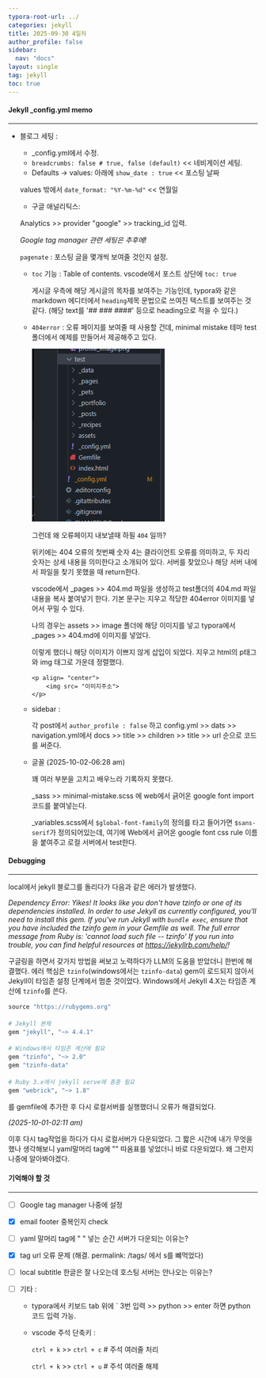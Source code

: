 ```yaml
---
typora-root-url: ../
categories: jekyll
title: 2025-09-30 4일차
author_profile: false
sidebar:
  nav: "docs"
layout: single
tag: jekyll
toc: true
---
```


#### Jekyll \_config.yml memo

---

- 블로그 세팅 :

  - \_config.yml에서 수정.
  - `breadcrumbs: false # true, false (default)` << 네비게이션 세팅.
  - Defaults -> values: 아래에 `show_date : true` << 포스팅 날짜

  values 밖에서 `date_format: "%Y-%m-%d"` << 연월일

  - 구글 애널리틱스:

  Analytics >> provider "google" >> tracking_id 입력.

  _Google tag manager 관련 세팅은 추후에!_

  `pagenate` : 포스팅 글을 몇개씩 보여줄 것인지 설정.

  - `toc` 기능 : Table of contents. vscode에서 포스트 상단에 `toc: true`

    게시글 우측에 해당 게시글의 목차를 보여주는 기능인데, typora와 같은 markdown 에디터에서 `heading`제목 문법으로 쓰여진 텍스트를 보여주는 것 같다. (해당 text를 '## ### ####' 등으로 heading으로 적을 수 있다.)

  - `404error` : 오류 페이지를 보여줄 때 사용할 건데, minimal mistake 테마 test 폴더에서 예제를 만들어서 제공해주고 있다.

    ![image-20251001111704647](/images/2025-09-30-4일차/image-20251001111704647-1759300352923-1.png)

    그런데 왜 오류페이지 내보낼때 하필 `404` 일까?

    위키에는 404 오류의 첫번째 숫자 4는 클라이언트 오류를 의미하고, 두 자리 숫자는 상세 내용을 의미한다고 소개되어 있다. 서버를 찾았으나 해당 서버 내에서 파일을 찾기 못했을 때 return한다.

    vscode에서 \_pages >> 404.md 파일을 생성하고 test폴더의 404.md 파일내용을 복사 붙여넣기 한다. 기본 문구는 지우고 적당한 404error 이미지를 넣어서 꾸밀 수 있다.

    나의 경우는 assets >> image 폴더에 해당 이미지를 넣고 typora에서 \_pages >> 404.md에 이미지를 넣었다.

    이렇게 했더니 해당 이미지가 이쁘지 않게 삽입이 되었다. 지우고 html의 p태그와 img 태그로 가운데 정렬했다.

    ```
    <p align= "center">
    	<img src= "이미지주소">
    </p>
    ```

  - sidebar :

    각 post에서 `author_profile : false` 하고 config.yml >> dats >> navigation.yml에서 docs >> title >> children >> title >> url 순으로 코드를 써준다.
    
  - 글꼴 (2025-10-02-06:28 am)
  
    꽤 여러 부분을 고치고 배우느라 기록하지 못했다.
  
    _sass >> minimal-mistake.scss 에 web에서 긁어온 google font import 코드를 붙여넣는다.
  
    _variables.scss에서 `$global-font-family`의 정의를 타고 들어가면 `$sans-serif`가 정의되어있는데, 여기에 Web에서 긁어온 google font css rule 이름을 붙여주고 로컬 서버에서 test한다.
  
    

#### **Debugging**

---

local에서 jekyll 블로그를 돌리다가 다음과 같은 에러가 발생했다.

_Dependency Error: Yikes! It looks like you don't have tzinfo or one of its dependencies installed. In order to use Jekyll as currently configured, you'll need to install this gem. If you've run Jekyll with `bundle exec`, ensure that you have included the tzinfo gem in your Gemfile as well. The full error message from Ruby is: 'cannot load such file -- tzinfo' If you run into trouble, you can find helpful resources at https://jekyllrb.com/help/!_

구글링을 하면서 갖가지 방법을 써보고 노력하다가 LLM의 도움을 받았더니 한번에 해결했다. 에러 핵심은 `tzinfo`(windows에서는 `tzinfo-data`) gem이 로드되지 않아서 Jekyll이 타임존 설정 단계에서 멈춘 것이었다. Windows에서 Jekyll 4.X는 타임존 계산에 `tzinfo`를 쓴다.

```ruby
source "https://rubygems.org"

# Jekyll 본체
gem "jekyll", "~> 4.4.1"

# Windows에서 타임존 계산에 필요
gem "tzinfo", "~> 2.0"
gem "tzinfo-data"

# Ruby 3.x에서 jekyll serve에 종종 필요
gem "webrick", "~> 1.8"

```

를 gemfile에 추가한 후 다시 로컬서버를 실행했더니 오류가 해결되었다.

_(2025-10-01-02:11 am)_

이후 다시 tag작업을 하다가 다시 로컬서버가 다운되었다. 그 짧은 시간에 내가 무엇을 했나 생각해보니 yaml말머리 tag에 "" 따옴표를 넣었더니 바로 다운되었다. 왜 그런지 나중에 알아봐야겠다.





#### **기억해야 할 것**

---

- [ ] Google tag manager 나중에 설정

- [x] email footer 중복인지 check

- [ ] yaml 말머리 tag에 " " 넣는 순간 서버가 다운되는 이유는?

- [x] tag url 오류 문제 (해결. permalink: /tags/ 에서 s를 뺴먹었다)

- [ ] local subtitle 한글은 잘 나오는데 호스팅 서버는 안나오는 이유는?

- [ ] 기타 :

  - typora에서 키보드 tab 위에 ` 3번 입력 >> python >> enter 하면 python 코드 입력 가능.

  - vscode 주석 단축키 :

    `ctrl + k` >> `ctrl + c` # 주석 여러줄 처리

    `ctrl + k` >> `ctrl + u` # 주석 여러줄 해제
